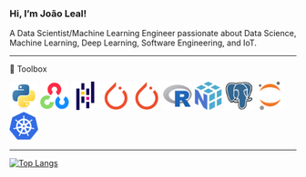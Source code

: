 ### Hi, I’m João Leal!

A Data Scientist/Machine Learning Engineer passionate about Data Science, Machine Learning, Deep Learning, Software Engineering, and IoT.

---

🧰 Toolbox

<img src='https://github.com/devicons/devicon/blob/master/icons/python/python-original.svg' width=50 height=50 /> <img src='https://github.com/devicons/devicon/blob/master/icons/opencv/opencv-original.svg' width=50 height=50 /> <img src='https://github.com/devicons/devicon/blob/master/icons/pandas/pandas-original.svg' width=50 height=50 /> <img src='https://github.com/devicons/devicon/blob/master/icons/pytorch/pytorch-original.svg' width=50 height=50 /> <img src='https://github.com/devicons/devicon/blob/master/icons/pytorch/pytorch-original.svg' width=50 height=50 /> <img src='https://github.com/devicons/devicon/blob/master/icons/r/r-original.svg' width=50 height=50 /> <img src='https://github.com/devicons/devicon/blob/master/icons/numpy/numpy-original.svg' width=50 height=50 /> <img src='https://github.com/devicons/devicon/blob/master/icons/postgresql/postgresql-original.svg' width=50 height=50 /> <img src='https://github.com/devicons/devicon/blob/master/icons/jupyter/jupyter-original.svg' width=50 height=50 /> <img src='https://github.com/devicons/devicon/blob/master/icons/kubernetes/kubernetes-plain.svg' width=50 height=50 />

---

[![Top Langs](https://github-readme-stats.vercel.app/api/top-langs/?username=joaolealgh&layout=donut)](https://github.com/joaolealgh/github-readme-stats)
